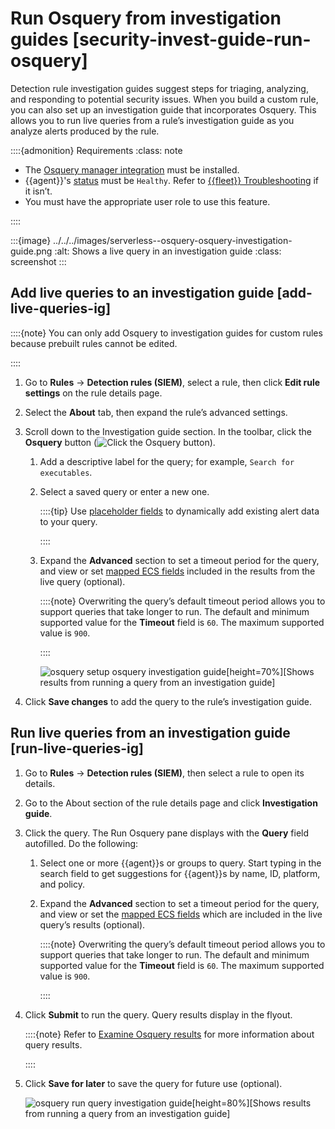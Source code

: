# Run Osquery from investigation guides [security-invest-guide-run-osquery]

Detection rule investigation guides suggest steps for triaging, analyzing, and responding to potential security issues. When you build a custom rule, you can also set up an investigation guide that incorporates Osquery. This allows you to run live queries from a rule’s investigation guide as you analyze alerts produced by the rule.

::::{admonition} Requirements
:class: note

* The [Osquery manager integration](../../../solutions/security/investigate/manage-integration.md) must be installed.
* {{agent}}'s [status](docs-content://docs/reference/ingestion-tools/fleet/monitor-elastic-agent.md) must be `Healthy`. Refer to [{{fleet}} Troubleshooting](../../../troubleshoot/ingest/fleet/common-problems.md) if it isn’t.
* You must have the appropriate user role to use this feature.

::::


:::{image} ../../../images/serverless--osquery-osquery-investigation-guide.png
:alt: Shows a live query in an investigation guide
:class: screenshot
:::


## Add live queries to an investigation guide [add-live-queries-ig]

::::{note}
You can only add Osquery to investigation guides for custom rules because prebuilt rules cannot be edited.

::::


1. Go to **Rules** → **Detection rules (SIEM)**, select a rule, then click **Edit rule settings** on the rule details page.
2. Select the **About** tab, then expand the rule’s advanced settings.
3. Scroll down to the Investigation guide section. In the toolbar, click the **Osquery** button (![Click the Osquery button](../../../images/serverless--osquery-osquery-button.png "")).

    1. Add a descriptive label for the query; for example, `Search for executables`.
    2. Select a saved query or enter a new one.

        ::::{tip}
        Use [placeholder fields](../../../solutions/security/investigate/use-placeholder-fields-in-osquery-queries.md) to dynamically add existing alert data to your query.

        ::::

    3. Expand the **Advanced** section to set a timeout period for the query, and view or set [mapped ECS fields](../../../solutions/security/investigate/osquery.md#osquery-map-fields) included in the results from the live query (optional).

        ::::{note}
        Overwriting the query’s default timeout period allows you to support queries that take longer to run. The default and minimum supported value for the **Timeout** field is `60`. The maximum supported value is `900`.

        ::::


        ![ osquery setup osquery investigation guide](../../../images/serverless--osquery-setup-osquery-investigation-guide.png "")[height=70%][Shows results from running a query from an investigation guide]

4. Click **Save changes** to add the query to the rule’s investigation guide.


## Run live queries from an investigation guide [run-live-queries-ig]

1. Go to **Rules** → **Detection rules (SIEM)**, then select a rule to open its details.
2. Go to the About section of the rule details page and click **Investigation guide**.
3. Click the query. The Run Osquery pane displays with the **Query** field autofilled. Do the following:

    1. Select one or more {{agent}}s or groups to query. Start typing in the search field to get suggestions for {{agent}}s by name, ID, platform, and policy.
    2. Expand the **Advanced** section to set a timeout period for the query, and view or set the [mapped ECS fields](../../../solutions/security/investigate/osquery.md#osquery-map-fields) which are included in the live query’s results (optional).

        ::::{note}
        Overwriting the query’s default timeout period allows you to support queries that take longer to run. The default and minimum supported value for the **Timeout** field is `60`. The maximum supported value is `900`.

        ::::

4. Click **Submit** to run the query. Query results display in the flyout.

    ::::{note}
    Refer to [Examine Osquery results](../../../solutions/security/investigate/examine-osquery-results.md) for more information about query results.

    ::::

5. Click **Save for later** to save the query for future use (optional).

    ![ osquery run query investigation guide](../../../images/serverless--osquery-run-query-investigation-guide.png "")[height=80%][Shows results from running a query from an investigation guide]

